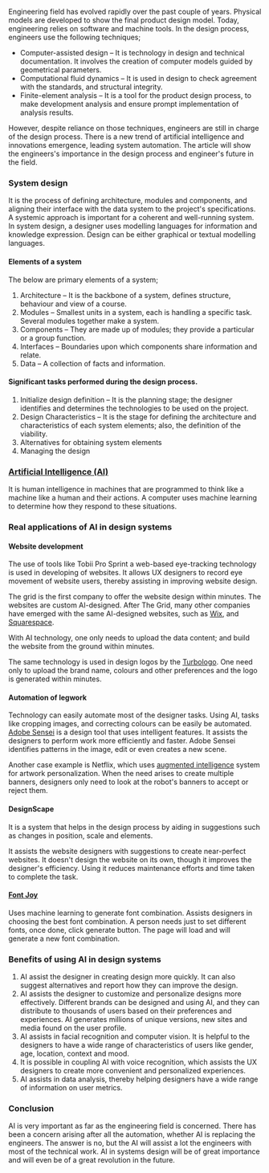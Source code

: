 Engineering field has evolved rapidly over the past couple of years. Physical models are developed to show the final product design model. Today, engineering relies on software and machine tools. In the design process, engineers use the following techniques;

- Computer-assisted design – It is technology in design and technical documentation. It involves the creation of computer models guided by geometrical parameters.
- Computational fluid dynamics – It is used in design to check agreement with the standards, and structural integrity.
- Finite-element analysis – It is a tool for the product design process, to make development analysis and ensure prompt implementation of analysis results.

However, despite reliance on those techniques, engineers are still in charge of the design process. There is a new trend of artificial intelligence and innovations emergence, leading system automation. The article will show the engineers's importance in the design process and engineer's future in the field.

### System design

It is the process of defining architecture, modules and components, and aligning their interface with the data system to the project's specifications. A systemic approach is important for a coherent and well-running system. In system design, a designer uses modelling languages for information and knowledge expression. Design can be either graphical or textual modelling languages.

#### Elements of a system

The below are primary elements of a system;

1. Architecture – It is the backbone of a system, defines structure, behaviour and view of a course.
2. Modules – Smallest units in a system, each is handling a specific task. Several modules together make a system.
3. Components – They are made up of modules; they provide a particular or a group function.
4. Interfaces – Boundaries upon which components share information and relate.
5. Data – A collection of facts and information.

#### Significant tasks performed during the design process.

1. Initialize design definition – It is the planning stage; the designer identifies and determines the technologies to be used on the project.
2. Design Characteristics – It is the stage for defining the architecture and characteristics of each system elements; also, the definition of the viability.
3. Alternatives for obtaining system elements
4. Managing the design

### [Artificial Intelligence (AI)](https://www.section.io/engineering-education/artificial-intelligence-future/)

It is human intelligence in machines that are programmed to think like a machine like a human and their actions. A computer uses machine learning to determine how they respond to these situations.

### Real applications of AI in design systems

#### Website development

The use of tools like Tobii Pro Sprint a web-based eye-tracking technology is used in developing of websites. It allows UX designers to record eye movement of website users, thereby assisting in improving website design.

The grid is the first company to offer the website design within minutes. The websites are custom AI-designed. After The Grid, many other companies have emerged with the same AI-designed websites, such as [Wix](https://www.wix.com/), and [Squarespace](https://www.squarespace.com/).

With AI technology, one only needs to upload the data content; and build the website from the ground within minutes.

The same technology is used in design logos by the [Turbologo](https://turbologo.com/?ref=hackernoon.com). One need only to upload the brand name, colours and other preferences and the logo is generated within minutes.

#### Automation of legwork

Technology can easily automate most of the designer tasks. Using AI, tasks like cropping images, and correcting colours can be easily be automated. [Adobe Sensei](https://www.adobe.com/experience-platform/intelligent-services.html?ref=hackernoon.com) is a design tool that uses intelligent features. It assists the designers to perform work more efficiently and faster. Adobe Sensei identifies patterns in the image, edit or even creates a new scene.

Another case example is Netflix, which uses [augmented intelligence](https://www.section.io/engineering-education/introduction-to-extended-reality/) system for artwork personalization. When the need arises to create multiple banners, designers only need to look at the robot's banners to accept or reject them.

#### DesignScape

It is a system that helps in the design process by aiding in suggestions such as changes in position, scale and elements.

It assists the website designers with suggestions to create near-perfect websites. It doesn't design the website on its own, though it improves the designer's efficiency. Using it reduces maintenance efforts and time taken to complete the task.

#### [Font Joy](https://fontjoy.com/)

Uses machine learning to generate font combination. Assists designers in choosing the best font combination. A person needs just to set different fonts, once done, click generate button. The page will load and will generate a new font combination.

### Benefits of using AI in design systems

1. AI assist the designer in creating design more quickly. It can also suggest alternatives and report how they can improve the design.
2. AI assists the designer to customize and personalize designs more effectively. Different brands can be designed and using AI, and they can distribute to thousands of users based on their preferences and experiences. AI generates millions of unique versions, new sites and media found on the user profile.
3. AI assists in facial recognition and computer vision. It is helpful to the designers to have a wide range of characteristics of users like gender, age, location, context and mood.
4. It is possible in coupling AI with voice recognition, which assists the UX designers to create more convenient and personalized experiences.
5. AI assists in data analysis, thereby helping designers have a wide range of information on user metrics.

### Conclusion

AI is very important as far as the engineering field is concerned. There has been a concern arising after all the automation, whether AI is replacing the engineers. The answer is no, but the AI will assist a lot the engineers with most of the technical work. AI in systems design will be of great importance and will even be of a great revolution in the future.